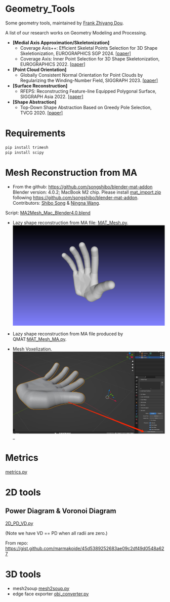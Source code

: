 # Geometry_Tools
Some geometry tools, maintained by [Frank Zhiyang Dou](https://frank-zy-dou.github.io/index.html).

A list of our research works on Geometry Modeling and Processing.
- **[Medial Axis Approximation/Skeletonization]** 
  - Coverage Axis++: Efficient Skeletal Points Selection for 3D Shape Skeletionization, EUROGRAPHICS SGP 2024.  [[paper]](https://frank-zy-dou.github.io/projects/CoverageAxis++/index.html)
  - Coverage Axis: Inner Point Selection for 3D Shape Skeletonization, EUROGRAPHICS 2022. [[paper]](https://frank-zy-dou.github.io/projects/CoverageAxis/index.html)
- **[Point Cloud Orientation]** 
  - Globally Consistent Normal Orientation for Point Clouds by Regularizing the Winding-Number Field, SIGGRAPH 2023. [[paper]](https://xrvitd.github.io/Projects/GCNO/index.html)
- **[Surface Reconstruction]** 
  - RFEPS: Reconstructing Feature-line Equipped Polygonal Surface, SIGGRAPH Asia 2022. [[paper]](https://xrvitd.github.io/Projects/RFEPS/index.html)
- **[Shape Abstraction]** 
  - Top-Down Shape Abstraction Based on Greedy Pole Selection, TVCG 2020. [[paper]](https://ieeexplore.ieee.org/document/9095378)

# Requirements
```angular2html
pip install trimesh
pip install scipy
```

# Mesh Reconstruction from MA

- From the github: https://github.com/songshibo/blender-mat-addon
Blender version: 4.0.2; MacBook M2 chip.
Please install [mat_import.zip](mat_import.zip) following https://github.com/songshibo/blender-mat-addon. Contributors: [Shibo Song](https://songshibo.github.io/) & [Ningna Wang](https://ningnawang.github.io/). 

Script: [MA2Mesh_Mac_Blender4.0.blend](MA2Mesh_Mac_Blender4.0.blend)

- Lazy shape reconstruction from MA file: [MAT_Mesh.py](MAT_Mesh.py).
![snapshot00.png](assets%2Fsnapshot00.png)
- Lazy shape reconstruction from MA file produced by QMAT:[MAT_Mesh_MA.py](MAT_Mesh_MA.py).

- Mesh Voxelization.
![MA_reconstruction.jpg](assets%2FMA_reconstruction.jpg)_


# Metrics
[metrics.py](metrics.py)

# 2D tools
## Power Diagram & Voronoi Diagram
[2D_PD_VD.py](2D_PD_VD.py)

(Note we have VD == PD when all radii are zero.)

From repo: https://gist.github.com/marmakoide/45d5389252683ae09c2df49d0548a627

# 3D tools
- mesh2soup
[mesh2soup.py](mesh2soup.py)
- edge face exporter
[obj_converter.py](obj_converter.py)

